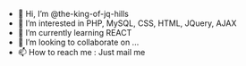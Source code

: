 - 👋 Hi, I’m @the-king-of-jq-hills
- 👀 I’m interested in PHP, MySQL, CSS, HTML, JQuery, AJAX
- 🌱 I’m currently learning REACT
- 💞️ I’m looking to collaborate on ...
- 📫 How to reach me : Just mail me

<!---
the-king-of-jq-hills/the-king-of-jq-hills is a ✨ special ✨ repository because its `README.md` (this file) appears on your GitHub profile.
You can click the Preview link to take a look at your changes.
--->
